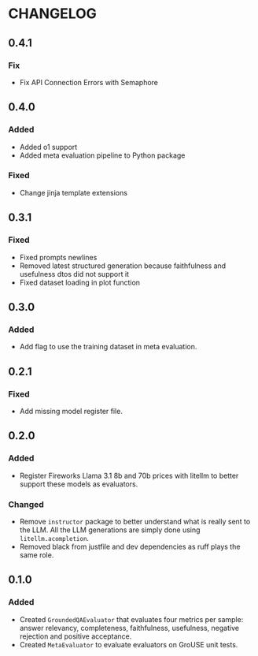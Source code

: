 # CHANGELOG

## 0.4.1

### Fix

- Fix API Connection Errors with Semaphore

## 0.4.0

### Added

- Added o1 support
- Added meta evaluation pipeline to Python package

### Fixed

- Change jinja template extensions

## 0.3.1

### Fixed

- Fixed prompts newlines
- Removed latest structured generation because faithfulness and usefulness dtos did not support it
- Fixed dataset loading in plot function

## 0.3.0

### Added

- Add flag to use the training dataset in meta evaluation.

## 0.2.1

### Fixed

- Add missing model register file.

## 0.2.0

### Added

- Register Fireworks Llama 3.1 8b and 70b prices with litellm to better support these models as evaluators.

### Changed

- Remove `instructor` package to better understand what is really sent to the LLM. All the LLM generations are simply done using `litellm.acompletion`.
- Removed black from justfile and dev dependencies as ruff plays the same role.

## 0.1.0

### Added

- Created `GroundedQAEvaluator` that evaluates four metrics per sample: answer relevancy, completeness, faithfulness, usefulness, negative rejection and positive acceptance.
- Created `MetaEvaluator` to evaluate evaluators on GroUSE unit tests.

